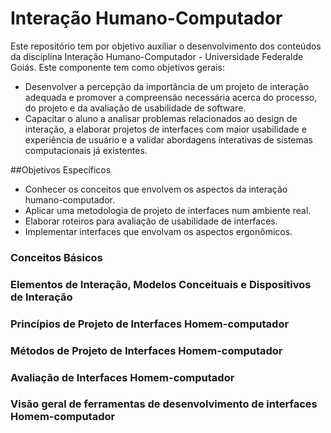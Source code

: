 # Interação Humano-Computador
Este repositório tem por objetivo auxiliar o desenvolvimento dos conteúdos da disciplina Interação Humano-Computador - Universidade Federalde Goiás. Este componente tem como objetivos gerais:

* Desenvolver a percepção da importância de um projeto de interação adequada e promover a compreensão necessária acerca do processo, do projeto e da avaliação de usabilidade de software.
* Capacitar o aluno a analisar problemas relacionados ao design de interação, a elaborar projetos de interfaces com maior usabilidade e experiência de usuário e a validar abordagens interativas de sistemas computacionais já
existentes.

##Objetivos Específicos

* Conhecer os conceitos que envolvem os aspectos da interação humano-computador.
* Aplicar uma metodologia de projeto de interfaces num ambiente real.
* Elaborar roteiros para avaliação de usabilidade de interfaces.
* Implementar interfaces que envolvam os aspectos ergonômicos.

### Conceitos Básicos

### Elementos de Interação, Modelos Conceituais e Dispositivos de Interação

### Princípios de Projeto de Interfaces Homem-computador

### Métodos de Projeto de Interfaces Homem-computador

### Avaliação de Interfaces Homem-computador

### Visão geral de ferramentas de desenvolvimento de interfaces Homem-computador
